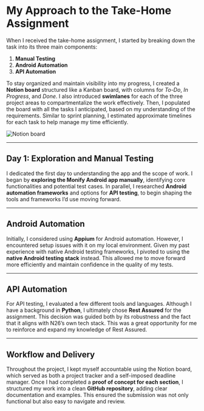 # My Approach to the Take-Home Assignment

When I received the take-home assignment, I started by breaking down the task into its three main components:

1. **Manual Testing**  
2. **Android Automation**  
3. **API Automation**

To stay organized and maintain visibility into my progress, I created a **Notion board** structured like a Kanban board, with columns for _To-Do_, _In Progress_, and _Done_. I also introduced **swimlanes** for each of the three project areas to compartmentalize the work effectively. Then, I populated the board with all the tasks I anticipated, based on my understanding of the requirements. Similar to sprint planning, I estimated approximate timelines for each task to help manage my time efficiently.

![Notion board](https://github.com/user-attachments/assets/ea45dd19-da1b-4e43-974e-76f0d1c82682)

---

## Day 1: Exploration and Manual Testing

I dedicated the first day to understanding the app and the scope of work. I began by **exploring the Monify Android app manually**, identifying core functionalities and potential test cases. In parallel, I researched **Android automation frameworks** and options for **API testing**, to begin shaping the tools and frameworks I’d use moving forward.

---

## Android Automation

Initially, I considered using **Appium** for Android automation. However, I encountered setup issues with it on my local environment. Given my past experience with native Android testing frameworks, I pivoted to using the **native Android testing stack** instead. This allowed me to move forward more efficiently and maintain confidence in the quality of my tests.

---

## API Automation

For API testing, I evaluated a few different tools and languages. Although I have a background in **Python**, I ultimately chose **Rest Assured** for the assignment. This decision was guided both by its robustness and the fact that it aligns with N26’s own tech stack. This was a great opportunity for me to reinforce and expand my knowledge of Rest Assured.

---

## Workflow and Delivery

Throughout the project, I kept myself accountable using the Notion board, which served as both a project tracker and a self-imposed deadline manager. Once I had completed a **proof of concept for each section**, I structured my work into a clean **GitHub repository**, adding clear documentation and examples. This ensured the submission was not only functional but also easy to navigate and review.
